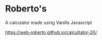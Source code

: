 # Roberto's

A calculator made using Vanilla Javascript

https://web-roberto.github.io/calcultator-20/
